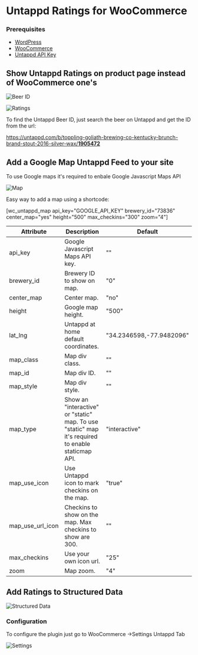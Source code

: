 # Untappd Ratings for WooCommerce

### Prerequisites

* [WordPress](https://wordpress.org)
* [WooCommerce](https://github.com/woocommerce/woocommerce)
* [Untappd API Key](https://untappd.com/api/dashboard)

## Show Untappd Ratings on product page instead of WooCommerce one's

![Beer ID](https://user-images.githubusercontent.com/9787055/211172256-d9a54599-0788-41fb-84bc-f84e1d713e53.png)

![Ratings](https://user-images.githubusercontent.com/9787055/211172305-d12fcbfb-c612-494c-afd9-9566579c5c28.png)

To find the Untappd Beer ID, just search the beer on Untappd and get the ID from the url:

[https://untappd.com/b/toppling-goliath-brewing-co-kentucky-brunch-brand-stout-2016-silver-wax/<b>1905472</b>](https://untappd.com/b/toppling-goliath-brewing-co-kentucky-brunch-brand-stout-2016-silver-wax/1905472)

## Add a Google Map Untappd Feed to your site

To use Google maps it's required to enbale Google Javascript Maps API

![Map](https://user-images.githubusercontent.com/9787055/211171591-c5817264-606e-481e-a12f-d569915e8b5d.png)

Easy way to add a map using a shortcode:

[wc_untappd_map api_key="GOOGLE_API_KEY" brewery_id="73836" center_map="yes" height="500" max_checkins="300" zoom="4"]

| Attribute  | Description | Default |
| ------------- | ------------- | ------------- |
| api_key  | Google Javascript Maps API key.  | "" |
| brewery_id  | Brewery ID to show on map.  | "0" |
| center_map  | Center map.  | "no" |
| height  | Google map height.  | "500" |
| lat_lng  | Untappd at home default coordinates.  | "34.2346598,-77.9482096" |
| map_class  | Map div class.  | "" |
| map_id  | Map div ID.  | "" |
| map_style  | Map div style.  | "" |
| map_type  | Show an "interactive" or "static" map. To use "static" map it's required to enable staticmap API.  | "interactive" |
| map_use_icon  | Use Untappd icon to mark checkins on the map.  | "true" |
| map_use_url_icon  | Checkins to show on the map. Max checkins to show are 300. | "" |
| max_checkins  | Use your own icon url.  | "25" |
| zoom  | Map zoom.  | "4" |

## Add Ratings to Structured Data

![Structured Data](https://user-images.githubusercontent.com/9787055/211171958-bb889589-d6c8-4747-bf15-45202e1166c4.png)

### Configuration

To configure the plugin just go to WooCommerce ->Settings Untappd Tab

![Settings](https://user-images.githubusercontent.com/9787055/211172102-4ccb1fcb-7342-4aca-97cc-40a9d7bd50dd.png)

